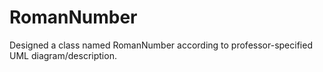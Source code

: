 # RomanNumber
Designed a class named RomanNumber according to professor-specified UML diagram/description.
